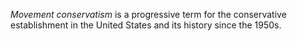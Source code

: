 
*Movement conservatism* is a progressive term for the conservative establishment in the United States and its history since the 1950s.
